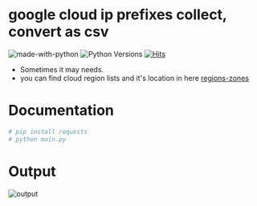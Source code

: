 # google cloud ip prefixes collect, convert as csv
![made-with-python][made-with-python]
![Python Versions][pyversion-button]
[![Hits](https://hits.seeyoufarm.com/api/count/incr/badge.svg?url=https%3A%2F%2Fgithub.com%2Fpassword123456%2Fgcipc&count_bg=%2379C83D&title_bg=%23555555&icon=&icon_color=%23E7E7E7&title=hits&edge_flat=false)](https://hits.seeyoufarm.com)

[pyversion-button]: https://img.shields.io/pypi/pyversions/Markdown.svg
[made-with-python]: https://img.shields.io/badge/Made%20with-Python-1f425f.svg

- Sometimes it may needs.
- you can find cloud region lists and it's location in here [regions-zones](https://cloud.google.com/compute/docs/regions-zones)

# Documentation

```python
# pip install requests
# python main.py
```

# Output
![output](https://github.com/password123456/gcipc/blob/main/gcipc.jpeg)


